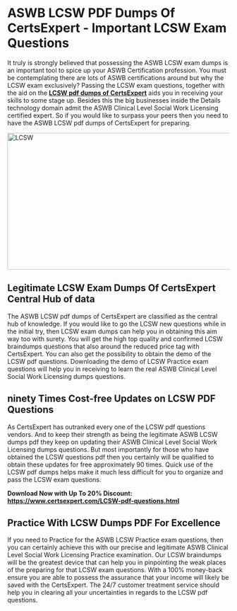 <h1><strong>ASWB LCSW PDF Dumps Of CertsExpert - Important LCSW Exam Questions</strong></h1>
<p>It truly is strongly believed that possessing the ASWB LCSW exam dumps is an important tool to spice up your ASWB Certification profession. You must be contemplating there are lots of ASWB certifications around but why the LCSW exam exclusively? Passing the LCSW exam questions, together with the aid on the <strong><a href="https://www.certsexpert.com/LCSW-pdf-questions.html">LCSW pdf dumps of CertsExpert</a></strong>&nbsp;aids you in receiving your skills to some stage up. Besides this the big businesses inside the Details technology domain admit the ASWB Clinical Level Social Work Licensing certified expert. So if you would like to surpass your peers then you need to have the ASWB LCSW pdf dumps of CertsExpert for preparing.</p>
<p><img src="https://i.ibb.co/StjxxRb/LCSW.png" alt="LCSW" width="550" height="309" /></p>
<h2><strong>Legitimate LCSW Exam Dumps Of&nbsp;</strong><strong>CertsExpert </strong><strong>Central Hub of data</strong></h2>
<p>The ASWB LCSW pdf dumps of CertsExpert are classified as the central hub of knowledge. If you would like to go the LCSW new questions while in the initial try, then LCSW exam dumps can help you in obtaining this aim way too with surety. You will get the high top quality and confirmed LCSW braindumps questions that also around the reduced price tag with CertsExpert. You can also get the possibility to obtain the demo of the LCSW pdf questions. Downloading the demo of LCSW Practice exam questions will help you in receiving to learn the real ASWB Clinical Level Social Work Licensing dumps questions.</p>
<h2><strong>ninety Times Cost-free Updates on LCSW PDF Questions</strong></h2>
<p>As CertsExpert&nbsp;has outranked every one of the LCSW pdf questions vendors. And to keep their strength as being the legitimate ASWB LCSW dumps pdf they keep on updating their ASWB Clinical Level Social Work Licensing dumps questions. But most importantly for those who have obtained the LCSW questions pdf then you certainly will be qualified to obtain these updates for free approximately 90 times. Quick use of the LCSW pdf dumps helps make it much less difficult for you to organize and pass the LCSW exam questions.</p>
<p><strong>Download Now with Up To 20% Discount: <a href="https://www.certsexpert.com/LCSW-pdf-questions.html">https://www.certsexpert.com/LCSW-pdf-questions.html</a></strong></p>
<h2><strong>Practice With LCSW Dumps PDF For Excellence</strong></h2>
<p>If you need to Practice for the ASWB LCSW Practice exam questions, then you can certainly achieve this with our precise and legitimate ASWB Clinical Level Social Work Licensing Practice examination. Our LCSW braindumps will be the greatest device that can help you in pinpointing the weak places of the preparing for that LCSW exam questions. With a 100% money-back ensure you are able to possess the assurance that your income will likely be saved with the CertsExpert. The 24/7 customer treatment service should help you in clearing all your uncertainties in regards to the LCSW pdf questions.</p>
